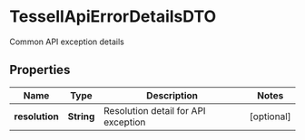 

# TessellApiErrorDetailsDTO

Common API exception details

## Properties

Name | Type | Description | Notes
------------ | ------------- | ------------- | -------------
**resolution** | **String** | Resolution detail for API exception |  [optional]



